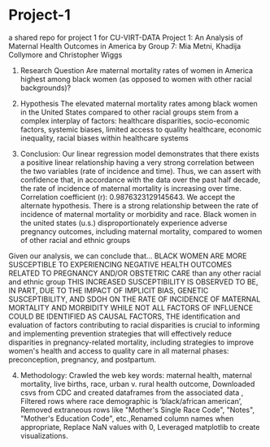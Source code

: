# Project-1
a shared repo for project 1 for CU-VIRT-DATA
Project 1: An Analysis of Maternal Health Outcomes in America
by Group 7: Mia Metni, Khadija Collymore and Christopher Wiggs
1. Research Question
Are maternal mortality rates of women in America highest among black women (as opposed to women with other racial backgrounds)?

2. Hypothesis
The elevated maternal mortality rates among black women in the United States compared to other racial groups stem from a complex interplay of factors:
healthcare disparities,
socio-economic factors,
systemic biases,
limited access to quality healthcare,
economic inequality,
racial biases within healthcare systems

3. Conclusion: Our linear regression model demonstrates that there exists a positive linear relationship having a very strong correlation between the two variables (rate of incidence and time). Thus, we can assert with confidence that, in accordance with the data over the past half decade, the rate of incidence of maternal mortality is increasing over time. Correlation coefficient (r): 0.9876323129145643. We accept the alternate hypothesis. There is a strong relationship between the rate of incidence of maternal mortality or morbidity and race. Black women in the united states (u.s.) disproportionately experience adverse pregnancy outcomes, including maternal mortality, compared to women of other racial and ethnic groups

Given our analysis, we can conclude that…
BLACK WOMEN ARE MORE SUSCEPTIBLE TO EXPERIENCING NEGATIVE HEALTH OUTCOMES RELATED TO PREGNANCY AND/OR OBSTETRIC CARE than any other racial and ethnic group
THIS INCREASED SUSCEPTIBILITY IS OBSERVED TO BE, IN PART, DUE TO THE IMPACT OF IMPLICIT BIAS, GENETIC SUSCEPTIBILITY, AND SDOH ON THE RATE OF INCIDENCE OF MATERNAL MORTALITY AND MORBIDITY
WHILE NOT ALL FACTORS OF INFLUENCE COULD BE IDENTIFIED AS CAUSAL FACTORS, THE identification and evaluation of factors contributing to racial disparities is crucial to informing and implementing prevention strategies that will effectively reduce disparities in pregnancy-related mortality, including strategies to improve women's health and access to quality care in all maternal phases: preconception, pregnancy, and postpartum.

4. Methodology: Crawled the web key words: maternal health, maternal mortality, live births, race, urban v. rural health outcome, Downloaded csvs from CDC and created dataframes from the associated data , Filtered rows where race demographic is ‘black/african american’, Removed extraneous rows like "Mother's Single Race Code", "Notes", "Mother's Education Code", etc.,Renamed column names when appropriate, Replace NaN values with 0, Leveraged matplotlib to create visualizations.
